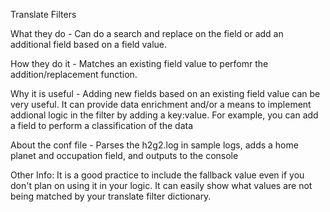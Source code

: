 Translate Filters

What they do - Can do a search and replace on the field or add an additional field based on a field value.

How they do it - Matches an existing field value to perfomr the addition/replacement function.

Why it is useful - Adding new fields based on an existing field value can be very useful. It can provide data enrichment and/or a means to implement addional logic in the filter by adding a key:value. For example, you can add a field to perform a classification of the data

About the conf file - Parses the h2g2.log in sample logs, adds a home planet and occupation field, and outputs to the console

Other Info: It is a good practice to include the fallback value even if you don't plan on using it in your logic. It can easily show what values are not being matched by your translate filter dictionary.

